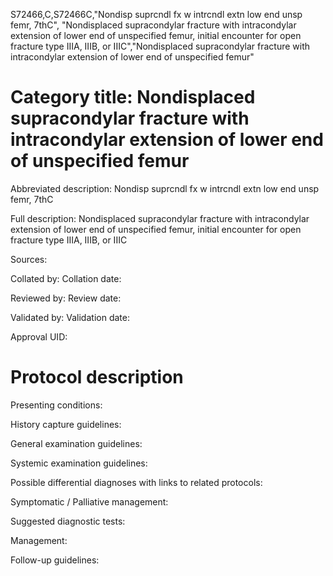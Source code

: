 S72466,C,S72466C,"Nondisp suprcndl fx w intrcndl extn low end unsp femr, 7thC", "Nondisplaced supracondylar fracture with intracondylar extension of lower end of unspecified femur, initial encounter for open fracture type IIIA, IIIB, or IIIC","Nondisplaced supracondylar fracture with intracondylar extension of lower end of unspecified femur"
# Category title: Nondisplaced supracondylar fracture with intracondylar extension of lower end of unspecified femur

Abbreviated description: Nondisp suprcndl fx w intrcndl extn low end unsp femr, 7thC

Full description: Nondisplaced supracondylar fracture with intracondylar extension of lower end of unspecified femur, initial encounter for open fracture type IIIA, IIIB, or IIIC

Sources:

Collated by:
Collation date:

Reviewed by:
Review date:

Validated by:
Validation date:

Approval UID:

# Protocol description

Presenting conditions:

History capture guidelines:

General examination guidelines:

Systemic examination guidelines:

Possible differential diagnoses with links to related protocols:

Symptomatic / Palliative management:

Suggested diagnostic tests:

Management:

Follow-up guidelines:
